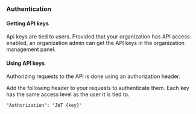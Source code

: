 ### Authentication

#### Getting API keys

Api keys are tied to users. Provided that your organization has API access enabled, an organization admin can get the API keys in the organization management panel. 


#### Using API keys


Authorizing requests to the API is done using an authorization header. 


Add the following header to your requests to authenticate them. Each key has the same access level as the user it is tied to.



```
"Authorization": "JWT {key}" 
```
